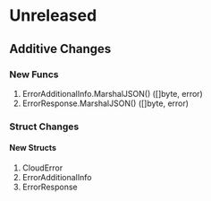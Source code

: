 # Unreleased

## Additive Changes

### New Funcs

1. ErrorAdditionalInfo.MarshalJSON() ([]byte, error)
1. ErrorResponse.MarshalJSON() ([]byte, error)

### Struct Changes

#### New Structs

1. CloudError
1. ErrorAdditionalInfo
1. ErrorResponse
